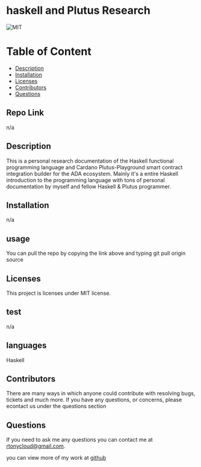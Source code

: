 # haskell and Plutus Research
  ![MIT](https://img.shields.io/badge/license-MIT-blue.svg)


# Table of Content
* [Description](#description)
* [Installation](#installation)
* [Licenses](#licenses)
* [Contributors](#contributors)
* [Questions](#questions)

## Repo Link
n/a

## Description 
This is a personal research documentation of the Haskell functional programming language and Cardano Plutus-Playground smart contract integration builder for the ADA ecosystem. Mainly it's a entire Haskell introduction to the programming language with tons of personal documentation by myself and fellow Haskell & Plutus programmer.

## Installation
n/a

## usage
You can pull the repo by copying the link above and typing git pull origin source

## Licenses  
  This project is licenses under MIT license.

## test
n/a

## languages
Haskell

## Contributors
There are many ways in which anyone could contribute with resolving bugs, tickets and much more. If you have any questions, or concerns, please econtact us under the questions section

## Questions
If you need to ask me any questions you can contact me at rtonycloud@gmail.com.

 you can view more of my work at [github](https://github.com/Rtonycloud)
